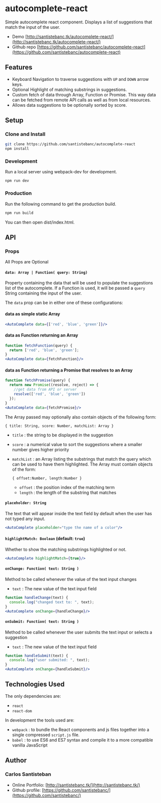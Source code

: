 # autocomplete-react
Simple autocomplete react component. Displays a list of suggestions that match the input of the user.

* Demo [http://santistebanc.tk/autocomplete-react/](http://santistebanc.tk/autocomplete-react/)
* Github repo [https://github.com/santistebanc/autocomplete-react](https://github.com/santistebanc/autocomplete-react)

## Features

- Keyboard Navigation to traverse suggestions with `UP` and `DOWN` arrow keys.
- Optional Highlight of matching substrings in suggestions.
- Custom fetch of data through Array, Function or Promise. This way data can be fetched from remote API calls as well as from local resources.
- Allows data suggestions to be optionally sorted by score.


## Setup

### Clone and Install

```bash
git clone https://github.com/santistebanc/autocomplete-react
npm install
```

### Development

Run a local server using webpack-dev for development.

```bash
npm run dev
```

### Production

Run the following command to get the production build.

```bash
npm run build
```

You can then open dist/index.html.

## API

### Props

 All Props are Optional

#### `data: Array | Function( query: String)`
Property containing the data that will be used to populate the suggestions list of the autocomplete. If a Function is used, it will be passed a `query` String containing the input of the user.

The `data` prop can be in either one of these configurations:

#### data as simple static Array

```jsx
<AutoComplete data={['red', 'blue', 'green']}/>
```

#### data as Function returning an Array

```jsx
function fetchFunction(query) {
  return ['red', 'blue', 'green'];
}
<AutoComplete data={fetchFunction}/>
```

#### data as Function returning a Promise that resolves to an Array

```jsx
function fetchPromise(query) {
  return new Promise((resolve, reject) => {
    //get data from API or server
    resolve(['red', 'blue', 'green'])
  });
}
<AutoComplete data={fetchPromise}/>
```

The Array passed may optionally also contain objects of the following form:

`{ title: String, score: Number, matchList: Array }`
- `title` : the string to be displayed in the suggestion
- `score` : a numerical value to sort the suggestions where a smaller number gives higher priority
- `matchList` : an Array listing the substrings that match the query which can be used to have them highlighted. The Array must contain objects of the form:
    
  `{ offset:Number, length:Number }`

  - `offset` : the position index of the matching term
  - `length` : the length of the substring that matches

#### `placeholder: String`
The text that will appear inside the text field by default when the user has not typed any input.

```jsx
<AutoComplete placeholder="type the name of a color"/>
```

#### `highlightMatch: Boolean` (default: `true`)
Whether to show the matching substrings highlighted or not.

```jsx
<AutoComplete highlightMatch={true}/>
```

#### `onChange: Function( text: String )`
Method to be called whenever the value of the text input changes
- `text` : The new value of the text input field

```jsx
function handleChange(text) {
  console.log("changed text to: ", text);
}
<AutoComplete onChange={handleChange}/>
```

#### `onSubmit: Function( text: String )`
Method to be called whenever the user submits the text input or selects a suggestion
- `text` : The new value of the text input field

```jsx
function handleSubmit(text) {
  console.log("user submited: ", text);
}
<AutoComplete onChange={handleSubmit}/>
```

## Technologies Used

The only dependencies are:
- `react`
- `react-dom`

In development the tools used are:
- `webpack` : to bundle the React components and js files together into a single compressed `script.js` file.
- `babel` : to use ES6 and ES7 syntax and compile it to a more compatible vanilla JavaScript

## Author

### Carlos Santisteban
* Online Portfolio: [http://santistebanc.tk/](http://santistebanc.tk/)
* Github profile: [https://github.com/santistebanc/](https://github.com/santistebanc/)
